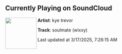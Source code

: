 ## Currently Playing on SoundCloud

[<img align="left" width="100" src="https://i1.sndcdn.com/artworks-uXSz7Tz5gz97G6PE-pay9FA-t500x500.png">](https://soundcloud.com/kyetrevor/soulmate-wixxy)

**Artist**: kye trevor 

**Track**: soulmate (wixxy)

Last updated at 3/17/2025, 7:26:15 AM
